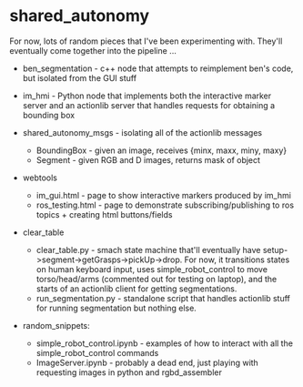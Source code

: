 shared_autonomy
===============

For now, lots of random pieces that I've been experimenting with. They'll eventually come together into the pipeline ...

* ben_segmentation - c++ node that attempts to reimplement ben's code, but isolated from the GUI stuff

* im_hmi - Python node that implements both the interactive marker server and an actionlib server that handles requests for obtaining a bounding box

* shared_autonomy_msgs - isolating all of the actionlib messages
  * BoundingBox - given an image, receives {minx, maxx, miny, maxy}
  * Segment - given RGB and D images, returns mask of object

* webtools
  * im_gui.html - page to show interactive markers produced by im_hmi
  * ros_testing.html - page to demonstrate subscribing/publishing to ros topics + creating html buttons/fields

* clear_table 
  * clear_table.py - smach state machine that'll eventually have setup->segment->getGrasps->pickUp->drop. For now, it transitions states on human keyboard input, uses simple_robot_control to move torso/head/arms (commented out for testing on laptop), and the starts of an actionlib client for getting segmentations.
  * run_segmentation.py - standalone script that handles actionlib stuff for running segmentation but nothing else. 

* random_snippets:
  * simple_robot_control.ipynb - examples of how to interact with all the simple_robot_control commands
  * ImageServer.ipynb - probably a dead end, just playing with requesting images in python and rgbd_assembler

